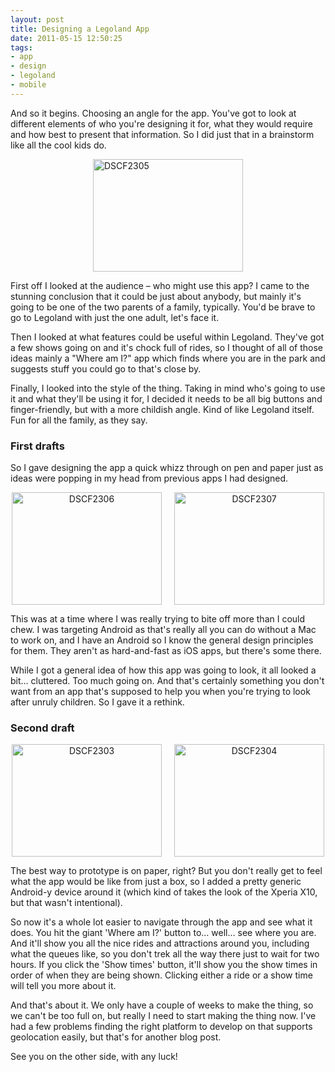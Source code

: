 ```yaml
---
layout: post
title: Designing a Legoland App
date: 2011-05-15 12:50:25
tags:
- app
- design
- legoland
- mobile
---
```

<p>And so it begins. Choosing an angle for the app. You've got to look at different elements of who you're designing it for, what they would require and how best to present that information. So I did just that in a brainstorm like all the cool kids do.</p>
<p><a href="http://www.mattcrouch.net/blog/images/4e3bd9897c6e_ACFB/DSCF23051.jpg"><img style="display: block; float: none; margin-left: auto; margin-right: auto" title="DSCF2305" alt="DSCF2305" src="{{ site.baseurl }}/assets/DSCF2305.jpg" width="240" height="180" /></a></p>
<p>First off I looked at the audience – who might use this app? I came to the stunning conclusion that it could be just about anybody, but mainly it's going to be one of the two parents of a family, typically. You'd be brave to go to Legoland with just the one adult, let's face it. </p>
<p>Then I looked at what features could be useful within Legoland. They've got a few shows going on and it's chock full of rides, so I thought of all of those ideas mainly a &quot;Where am I?&quot; app which finds where you are in the park and suggests stuff you could go to that's close by. </p>
<p>Finally, I looked into the style of the thing. Taking in mind who's going to use it and what they'll be using it for, I decided it needs to be all big buttons and finger-friendly, but with a more childish angle. Kind of like Legoland itself. Fun for all the family, as they say.</p>
<h3>First drafts</h3>
<p>So I gave designing the app a quick whizz through on pen and paper just as ideas were popping in my head from previous apps I had designed.</p>
<p align="center"><a href="http://www.mattcrouch.net/blog/images/4e3bd9897c6e_ACFB/DSCF23061.jpg"><img style="margin: 0px 10px 0px 0px; display: inline" title="DSCF2306" alt="DSCF2306" src="{{ site.baseurl }}/assets/DSCF2306.jpg" width="240" height="180" /></a><a href="http://www.mattcrouch.net/blog/images/4e3bd9897c6e_ACFB/DSCF23071.jpg"><img style="margin: 0px 0px 0px 10px; display: inline" title="DSCF2307" alt="DSCF2307" src="{{ site.baseurl }}/assets/DSCF2307.jpg" width="240" height="180" /></a></p>
<p>This was at a time where I was really trying to bite off more than I could chew. I was targeting Android as that's really all you can do without a Mac to work on, and I have an Android so I know the general design principles for them. They aren't as hard-and-fast as iOS apps, but there's some there.</p>
<p>While I got a general idea of how this app was going to look, it all looked a bit… cluttered. Too much going on. And that's certainly something you don't want from an app that's supposed to help you when you're trying to look after unruly children. So I gave it a rethink.</p>
<h3>Second draft</h3>
<p align="center"><a href="http://www.mattcrouch.net/blog/images/4e3bd9897c6e_ACFB/DSCF23031.jpg"><img style="margin: 0px 10px 0px 0px; display: inline" title="DSCF2303" alt="DSCF2303" src="{{ site.baseurl }}/assets/DSCF2303.jpg" width="240" height="180" /></a><a href="http://www.mattcrouch.net/blog/images/4e3bd9897c6e_ACFB/DSCF23041.jpg"><img style="margin: 0px 0px 0px 10px; display: inline" title="DSCF2304" alt="DSCF2304" src="{{ site.baseurl }}/assets/DSCF2304.jpg" width="240" height="180" /></a></p>
<p>The best way to prototype is on paper, right? But you don't really get to feel what the app would be like from just a box, so I added a pretty generic Android-y device around it (which kind of takes the look of the Xperia X10, but that wasn't intentional). </p>
<p>So now it's a whole lot easier to navigate through the app and see what it does. You hit the giant 'Where am I?' button to… well… see where you are. And it'll show you all the nice rides and attractions around you, including what the queues like, so you don't trek all the way there just to wait for two hours. If you click the 'Show times' button, it'll show you the show times in order of when they are being shown. Clicking either a ride or a show time will tell you more about it. </p>
<p>And that's about it. We only have a couple of weeks to make the thing, so we can't be too full on, but really I need to start making the thing now. I've had a few problems finding the right platform to develop on that supports geolocation easily, but that's for another blog post. </p>
<p>See you on the other side, with any luck!</p>

